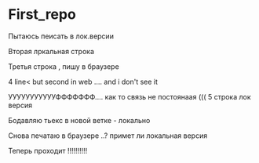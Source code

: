 ﻿# First_repo

Пытаюсь пеисать в лок.версии

Вторая лркальная строка

Третья строка , пишу в браузере

4 line< but second in web .... and i don't see it

УУУУУУУУУУУФФФФФФФ.... как то связь не постоянаая ((( 5 строка лок версия

Бодавляю тьекс в новой ветке - локально

Снова печатаю в браузере ..? примет ли локальная версия

Теперь проходит !!!!!!!!!!
